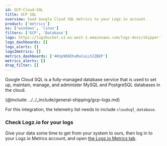 ```yaml
---
id: GCP-Cloud-SQL
title: GCP SQL
overview: Send Google Cloud SQL metrics to your Logz.io account.
product: ['metrics']
os: ['windows', 'linux']
filters: ['GCP', 'Database']
logo: https://logzbucket.s3.eu-west-1.amazonaws.com/logz-docs/shipper-logos/gcpsql.png
logs_dashboards: []
logs_alerts: []
logs2metrics: []
metrics_dashboards: ['4KUp9D8EhuMuCuLLhIZBEP']
metrics_alerts: []
drop_filter: []
---
```



Google Cloud SQL is a fully-managed database service that is used to set up, maintain, manage, and administer MySQL and PostgreSQL databases in the cloud. 


{@include: ../../_include/general-shipping/gcp-logs.md}  

For this integration, the telemetry list needs to include `cloudsql_database`.

### Check Logz.io for your logs

Give your data some time to get from your system to ours, then log in to your Logz.io Metrics account, and open [the Logz.io Metrics tab](https://app.logz.io/#/dashboard/metrics/).
